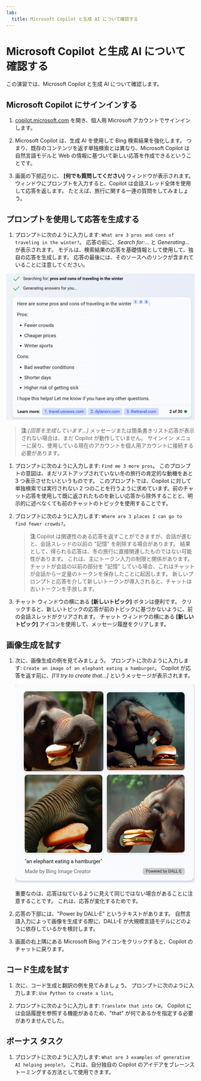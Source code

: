 ```yaml
---
lab:
  title: Microsoft Copilot と生成 AI について確認する
---
```

# Microsoft Copilot と生成 AI について確認する

この演習では、Microsoft Copilot と生成 AI について確認します。 

## Microsoft Copilot にサインインする

1. [copilot.microsoft.com](https://copilot.microsoft.com?azure-portal=true) を開き、個人用 Microsoft アカウントでサインインします。

1. Microsoft Copilot は、生成 AI を使用して Bing 検索結果を強化します。 つまり、既存のコンテンツを返す単独検索とは異なり、Microsoft Copilot は自然言語モデルと Web の情報に基づいて新しい応答を作成できるということです。  

1. 画面の下部辺りに、 **[何でも質問してください]** ウィンドウが表示されます。 ウィンドウにプロンプトを入力すると、Copilot は会話スレッド全体を使用して応答を返します。 たとえば、旅行に関する一連の質問をしてみましょう。

## プロンプトを使用して応答を生成する

1. プロンプトに次のように入力します: `What are 3 pros and cons of traveling in the winter?`。 応答の前に、*Search for:...* と *Generating...* が表示されます。 モデルは、検索結果の応答を基礎情報として使用して、独自の応答を生成します。 応答の最後には、そのソースへのリンクが含まれていることに注意してください。 

![旅行のプロンプトに対する Copilot の応答のスクリーンショット。良い点の 3 つの箇条書きと悪い点の 3 つの箇条書きがあります。](./media/generative-ai/bing-copilot-response-traveling.png) 

> **注**:*[回答を生成しています...]* メッセージまたは箇条書きリスト応答が表示されない場合は、まだ Copilot が動作していません。 サインイン メニューに戻り、使用している現在のアカウントを個人用アカウントに接続する必要があります。 
 
1. プロンプトに次のように入力します: `Find me 3 more pros`。 このプロンプトの意図は、まだリストアップされていない冬の旅行の肯定的な動機をあと 3 つ表示させたいというものです。 このプロンプトでは、Copilot に対して単独検索では実行されない 2 つのことを行うように求めています。前のチャット応答を使用して既に返されたものを新しい応答から除外することと、明示的に述べなくても前のチャットのトピックを使用することです。 

1. プロンプトに次のように入力します: `Where are 3 places I can go to find fewer crowds?`。 

    > **注**:Copilot は関連性のある応答を返すことができますが、会話が進むと、会話スレッドの以前の "記憶" を削除する場合があります。 結果として、得られる応答は、冬の旅行に直接関連したものではない可能性があります。 これは、主にトークン入力の制限と関係があります。 チャットが会話の以前の部分を "記憶" している場合、これはチャットが会話から一定量のトークンを保存したことに起因します。 新しいプロンプトと応答を介して新しいトークンが導入されると、チャットは古いトークンを手放します。 

1. チャット ウィンドウの横にある **[新しいトピック]** ボタンは便利です。 クリックすると、新しいトピックの応答が前のトピックに基づかないように、前の会話スレッドがクリアされます。 チャット ウィンドウの横にある **[新しいトピック]** アイコンを使用して、メッセージ履歴をクリアします。 

## 画像生成を試す

1. 次に、画像生成の例を見てみましょう。 プロンプトに次のように入力します: `Create an image of an elephant eating a hamburger`。 Copilot が応答を返す前に、*[I'll try to create that...]* というメッセージが表示されます。 

    ![ハンバーガーを食べている象のスクリーンショット。](./media/generative-ai/dall-e-elephant.png)

    重要なのは、応答は似ているように見えて同じではない場合があることに注意することです。 これは、応答が変化するためです。  

1. 応答の下部には、"Power by DALL-E" というテキストがあります。 自然言語入力によって画像を生成する際に、DALL-E が大規模言語モデルにどのように依存しているかを検討します。 

1. 画面の右上隅にある Microsoft Bing アイコンをクリックすると、Copilot のチャットに戻ります。 

## コード生成を試す

1. 次に、コード生成と翻訳の例を見てみましょう。 プロンプトに次のように入力します: `Use Python to create a list`。 

1. プロンプトに次のように入力します: `Translate that into C#`。 Copilot には会話履歴を参照する機能があるため、"that" が何であるかを指定する必要がありませんでした。

## ボーナス タスク

1. プロンプトに次のように入力します: `What are 3 examples of generative AI helping people?`。 これは、自分独自の Copilot のアイデアをブレーンストーミングする方法として使用できます。  
